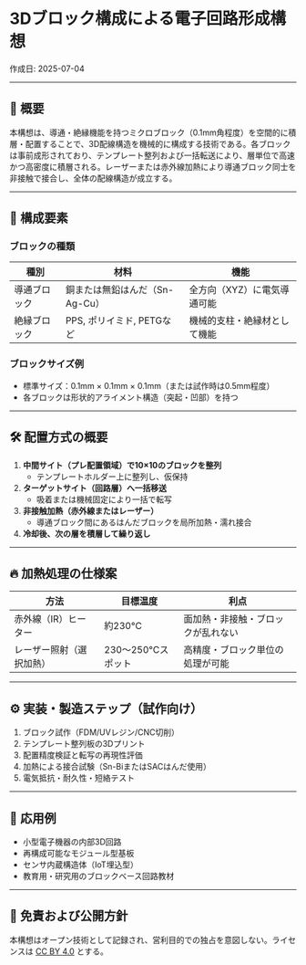 # 3Dブロック構成による電子回路形成構想  
作成日: 2025-07-04 

---

## 📘 概要

本構想は、導通・絶縁機能を持つミクロブロック（0.1mm角程度）を空間的に積層・配置することで、3D配線構造を機械的に構成する技術である。各ブロックは事前成形されており、テンプレート整列および一括転送により、層単位で高速かつ高密度に積層される。レーザーまたは赤外線加熱により導通ブロック同士を非接触で接合し、全体の配線構造が成立する。

---

## 📐 構成要素

### ブロックの種類

| 種別 | 材料 | 機能 |
|------|------|------|
| 導通ブロック | 銅または無鉛はんだ（Sn-Ag-Cu） | 全方向（XYZ）に電気導通可能 |
| 絶縁ブロック | PPS, ポリイミド, PETGなど | 機械的支柱・絶縁材として機能 |

### ブロックサイズ例

- 標準サイズ：0.1mm × 0.1mm × 0.1mm（または試作時は0.5mm程度）
- 各ブロックは形状的アライメント構造（突起・凹部）を持つ

---

## 🛠 配置方式の概要

1. **中間サイト（プレ配置領域）で10×10のブロックを整列**
   - テンプレートホルダー上に整列し、仮保持
2. **ターゲットサイト（回路層）へ一括移送**
   - 吸着または機械固定により一括で転写
3. **非接触加熱（赤外線またはレーザー）**
   - 導通ブロック間にあるはんだブロックを局所加熱・濡れ接合
4. **冷却後、次の層を積層して繰り返し**

---

## 🔥 加熱処理の仕様案

| 方法 | 目標温度 | 利点 |
|------|-----------|------|
| 赤外線（IR）ヒーター | 約230°C | 面加熱・非接触・ブロックが乱れない |
| レーザー照射（選択加熱） | 230〜250°Cスポット | 高精度・ブロック単位の処理が可能 |

---

## ⚙ 実装・製造ステップ（試作向け）

1. ブロック試作（FDM/UVレジン/CNC切削）
2. テンプレート整列板の3Dプリント
3. 配置精度検証と転写の再現性評価
4. 加熱による接合試験（Sn-BiまたはSACはんだ使用）
5. 電気抵抗・耐久性・短絡テスト

---

## 🔄 応用例

- 小型電子機器の内部3D回路
- 再構成可能なモジュール型基板
- センサ内蔵構造体（IoT埋込型）
- 教育用・研究用のブロックベース回路教材

---

## 📜 免責および公開方針

本構想はオープン技術として記録され、営利目的での独占を意図しない。ライセンスは [CC BY 4.0](https://creativecommons.org/licenses/by/4.0/) とする。
